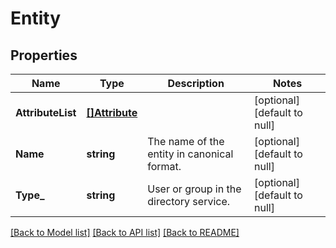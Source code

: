 # Entity

## Properties
Name | Type | Description | Notes
------------ | ------------- | ------------- | -------------
**AttributeList** | [**[]Attribute**](attribute.md) |  | [optional] [default to null]
**Name** | **string** | The name of the entity in canonical format. | [optional] [default to null]
**Type_** | **string** | User or group in the directory service. | [optional] [default to null]

[[Back to Model list]](../README.md#documentation-for-models) [[Back to API list]](../README.md#documentation-for-api-endpoints) [[Back to README]](../README.md)
